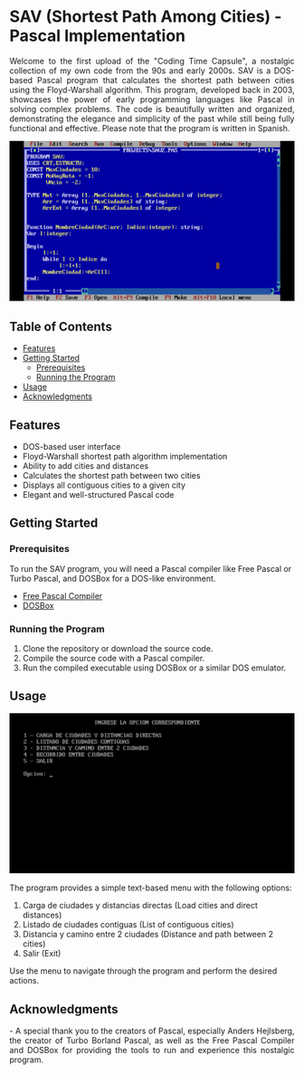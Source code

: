 # SAV (Shortest Path Among Cities) - Pascal Implementation

<p align="justify">
Welcome to the first upload of the "Coding Time Capsule", a nostalgic collection of my own code from the 90s and early 2000s. SAV is a DOS-based Pascal program that calculates the shortest path between cities using the Floyd-Warshall algorithm. This program, developed back in 2003, showcases the power of early programming languages like Pascal in solving complex problems. The code is beautifully written and organized, demonstrating the elegance and simplicity of the past while still being fully functional and effective. Please note that the program is written in Spanish.
</p>

![SAV Main Menu](images/SAV-Code.jpeg)

## Table of Contents

- [Features](#features)
- [Getting Started](#getting-started)
  - [Prerequisites](#prerequisites)
  - [Running the Program](#running-the-program)
- [Usage](#usage)
- [Acknowledgments](#acknowledgments)

## Features

- DOS-based user interface
- Floyd-Warshall shortest path algorithm implementation
- Ability to add cities and distances
- Calculates the shortest path between two cities
- Displays all contiguous cities to a given city
- Elegant and well-structured Pascal code

## Getting Started

### Prerequisites

To run the SAV program, you will need a Pascal compiler like Free Pascal or Turbo Pascal, and DOSBox for a DOS-like environment.

- [Free Pascal Compiler](https://www.freepascal.org/)
- [DOSBox](https://www.dosbox.com/)

### Running the Program

1. Clone the repository or download the source code.
2. Compile the source code with a Pascal compiler.
3. Run the compiled executable using DOSBox or a similar DOS emulator.

## Usage


![SAV Main Menu](images/SAV-menu.jpeg)

The program provides a simple text-based menu with the following options:

1. Carga de ciudades y distancias directas (Load cities and direct distances)
2. Listado de ciudades contiguas (List of contiguous cities)
3. Distancia y camino entre 2 ciudades (Distance and path between 2 cities)
4. Salir (Exit)

Use the menu to navigate through the program and perform the desired actions.

## Acknowledgments

<p align="justify">
- A special thank you to the creators of Pascal, especially Anders Hejlsberg, the creator of Turbo Borland Pascal, as well as the Free Pascal Compiler and DOSBox for providing the tools to run and experience this nostalgic program.
</p>
